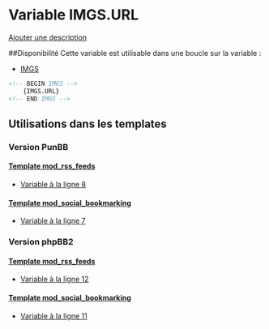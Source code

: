 # Variable IMGS.URL
[Ajouter une description](https://fa-tvars.appspot.com/var/IMGS.URL)

##Disponibilité
Cette variable est utilisable dans une boucle sur la variable :
* [IMGS](IMGS.md#readme)

```html
<!-- BEGIN IMGS -->
    {IMGS.URL}
<!-- END IMGS -->
```

## Utilisations dans les templates

### Version PunBB

#### [Template mod_rss_feeds](punbb/mod_rss_feeds.md#readme)
* [Variable &agrave; la ligne 8](../punbb/mod_rss_feeds.tpl#L8)

#### [Template mod_social_bookmarking](punbb/mod_social_bookmarking.md#readme)
* [Variable &agrave; la ligne 7](../punbb/mod_social_bookmarking.tpl#L7)

### Version phpBB2

#### [Template mod_rss_feeds](subsilver/mod_rss_feeds.md#readme)
* [Variable &agrave; la ligne 12](../subsilver/mod_rss_feeds.tpl#L12)

#### [Template mod_social_bookmarking](subsilver/mod_social_bookmarking.md#readme)
* [Variable &agrave; la ligne 11](../subsilver/mod_social_bookmarking.tpl#L11)